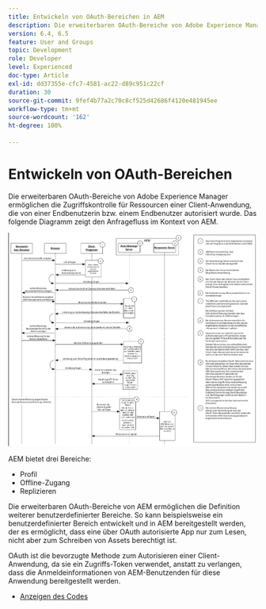 ```yaml
---
title: Entwickeln von OAuth-Bereichen in AEM
description: Die erweiterbaren OAuth-Bereiche von Adobe Experience Manager ermöglichen die Zugriffskontrolle für Ressourcen einer Client-Anwendung, die von einer Endbenutzerin bzw. einem Endbenutzer autorisiert wurde. Das folgende Diagramm zeigt den Anfragefluss im Kontext von AEM.
version: 6.4, 6.5
feature: User and Groups
topic: Development
role: Developer
level: Experienced
doc-type: Article
exl-id: dd37355e-cfc7-4581-ac22-d89c951c22cf
duration: 30
source-git-commit: 9fef4b77a2c70c8cf525d42686f4120e481945ee
workflow-type: tm+mt
source-wordcount: '162'
ht-degree: 100%

---
```


# Entwickeln von OAuth-Bereichen

Die erweiterbaren OAuth-Bereiche von Adobe Experience Manager ermöglichen die Zugriffskontrolle für Ressourcen einer Client-Anwendung, die von einer Endbenutzerin bzw. einem Endbenutzer autorisiert wurde. Das folgende Diagramm zeigt den Anfragefluss im Kontext von AEM.

![OAuth-Bereichsfluss](./assets/oauth-code-sample-develop/oauth-scopes-flow.png)

AEM bietet drei Bereiche:

* Profil
* Offline-Zugang
* Replizieren

Die erweiterbaren OAuth-Bereiche von AEM ermöglichen die Definition weiterer benutzerdefinierter Bereiche. So kann beispielsweise ein benutzerdefinierter Bereich entwickelt und in AEM bereitgestellt werden, der es ermöglicht, dass eine über OAuth autorisierte App nur zum Lesen, nicht aber zum Schreiben von Assets berechtigt ist.

OAuth ist die bevorzugte Methode zum Autorisieren einer Client-Anwendung, da sie ein Zugriffs-Token verwendet, anstatt zu verlangen, dass die Anmeldeinformationen von AEM-Benutzenden für diese Anwendung bereitgestellt werden.

* [Anzeigen des Codes](https://github.com/Adobe-Consulting-Services/acs-aem-samples/blob/legacy/bundle/src/main/java/com/adobe/acs/samples/authentication/oauth/impl/SampleScopeWithPrivileges.java)
